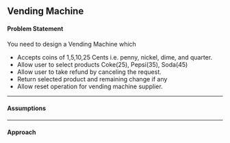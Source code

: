 ## Vending Machine
#### Problem Statement

You need to design a Vending Machine which
 * Accepts coins of 1,5,10,25 Cents i.e. penny, nickel, dime, and quarter.
 * Allow user to select products Coke(25), Pepsi(35), Soda(45)
 * Allow user to take refund by canceling the request.
 * Return selected product and remaining change if any
 * Allow reset operation for vending machine supplier.

***
#### Assumptions




***
#### Approach
